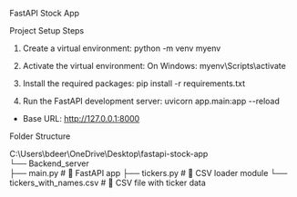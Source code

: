 FastAPI Stock App

Project Setup Steps

1. Create a virtual environment:
   python -m venv myenv

2. Activate the virtual environment:
   On Windows:
       myenv\Scripts\activate

3. Install the required packages:
   pip install -r requirements.txt

4. Run the FastAPI development server:
   uvicorn app.main:app --reload

- Base URL: http://127.0.0.1:8000

Folder Structure


C:\Users\bdeer\OneDrive\Desktop\fastapi-stock-app\
└── Backend_server\
    ├── main.py                        # 🔹 FastAPI app
    ├── tickers.py                     # 🔹 CSV loader module
    └── tickers_with_names.csv         # 📄 CSV file with ticker data


